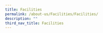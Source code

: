 ```yaml
---
title: Facilities
permalink: /about-us/Facilities/Facilities/
description: ""
third_nav_title: Facilities
---
```

